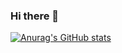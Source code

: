 ### Hi there 👋

[![Anurag's GitHub stats](https://github-readme-stats.vercel.app/api?username=Yeon09-a)](https://github.com/anuraghazra/github-readme-stats)
